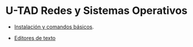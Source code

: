 # U-TAD Redes y Sistemas Operativos

- [Instalación y comandos básicos](https://github.com/rpmaya/u-tad-redesYsistemasOperativos/blob/main/instalacionYcomandosBasicos/Tema2_Instalacion_y_ComandosBasicos_v1.0.markdown).

- [Editores de texto](https://github.com/rpmaya/u-tad-redesYsistemasOperativos/blob/main/editoresDeTexto/Tema_3__Editores_de_texto_v2.0.markdown)